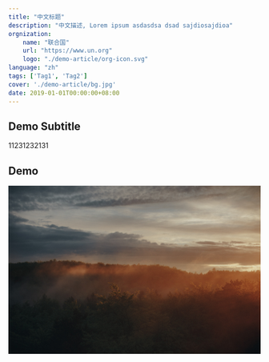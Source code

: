 ```yaml
---
title: "中文标题"
description: "中文描述, Lorem ipsum asdasdsa dsad sajdiosajdioa"
orgnization:
    name: "联合国"
    url: "https://www.un.org"
    logo: "./demo-article/org-icon.svg"
language: "zh"
tags: ['Tag1', 'Tag2']
cover: './demo-article/bg.jpg'
date: 2019-01-01T00:00:00+08:00
---
```


## Demo Subtitle

11231232131

## Demo

![IMG](./demo-article/bg.jpg)
